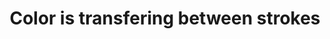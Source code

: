 ---
title: 'Color is transfering between strokes'
redirect_to:
  - 'https://discuss.pencil2d.org/t/color-is-transfering-between-strokes/1239'
---